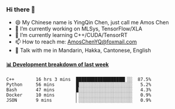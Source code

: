 ### Hi there 👋
- 😄 My Chinese name is YingQin Chen, just call me Amos Chen
- 🔭 I’m currently working on MLSys, TensorFlow/XLA
- 🌱 I’m currently learning C++/CUDA/TensorRT
- 📫 How to reach me: AmosChenYQ@foxmail.com
- 💬 Talk with me in Mandarin, Hakka, Cantonese, English

<!-- waka-box start -->
#### <a href="https://gist.github.com/becb911736b10de673d72f2a472b1e52" target="_blank">📊 Development breakdown of last week</a>
```text
C++        16 hrs 3 mins  ██████████████████▎░░  87.5%
Python     56 mins        █░░░░░░░░░░░░░░░░░░░░   5.2%
Bash       47 mins        ▉░░░░░░░░░░░░░░░░░░░░   4.3%
Docker     10 mins        ▏░░░░░░░░░░░░░░░░░░░░   0.9%
JSON       9 mins         ▏░░░░░░░░░░░░░░░░░░░░   0.9%
```
<!-- waka-box end -->


<!--
**AmosChenYQ/AmosChenYQ** is a ✨ _special_ ✨ repository because its `README.md` (this file) appears on your GitHub profile.

Here are some ideas to get you started:

- 🔭 I’m currently working on 
- 🌱 I’m currently learning ...
- 👯 I’m looking to collaborate on ...
- 🤔 I’m looking for help with ...
- 📫 How to reach me: AmosChenYQ@foxmail.com
- 😄 Pronouns: ...
- ⚡ Fun fact: ...
-->
